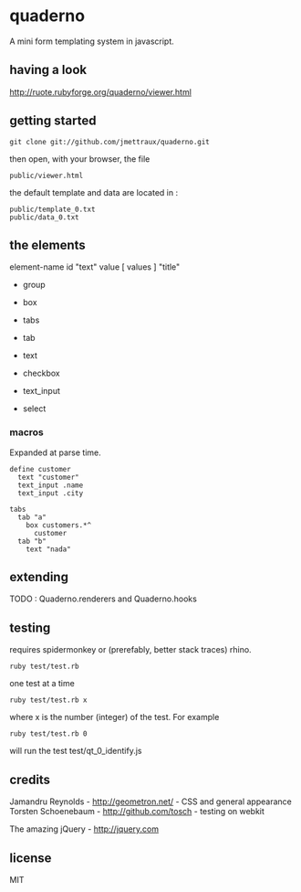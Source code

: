 
# quaderno

A mini form templating system in javascript.


## having a look

<a href="http://ruote.rubyforge.org/quaderno/viewer.html">http://ruote.rubyforge.org/quaderno/viewer.html</a>


## getting started

    git clone git://github.com/jmettraux/quaderno.git

then open, with your browser, the file

    public/viewer.html

the default template and data are located in :

    public/template_0.txt
    public/data_0.txt


## the elements

element-name id "text" value [ values ] "title"

* group
* box
* tabs
* tab
* text

* checkbox
* text_input
* select


### macros

Expanded at parse time.

    define customer
      text "customer"
      text_input .name
      text_input .city
    
    tabs
      tab "a"
        box customers.*^
          customer
      tab "b"
        text "nada"


## extending

TODO : Quaderno.renderers and Quaderno.hooks


## testing

requires spidermonkey or (prerefably, better stack traces) rhino.

    ruby test/test.rb

one test at a time

    ruby test/test.rb x

where x is the number (integer) of the test. For example

    ruby test/test.rb 0

will run the test test/qt_0_identify.js


## credits

Jamandru Reynolds - <a href="http://geometron.net">http://geometron.net/</a> - CSS and general appearance
Torsten Schoenebaum - <a href="http://github.com/tosch">http://github.com/tosch</a> - testing on webkit

The amazing jQuery - <a href="http://jquery.com/">http://jquery.com</a>


## license

MIT


